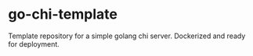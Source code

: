 # go-chi-template
Template repository for a simple golang chi server. Dockerized and ready for deployment.
